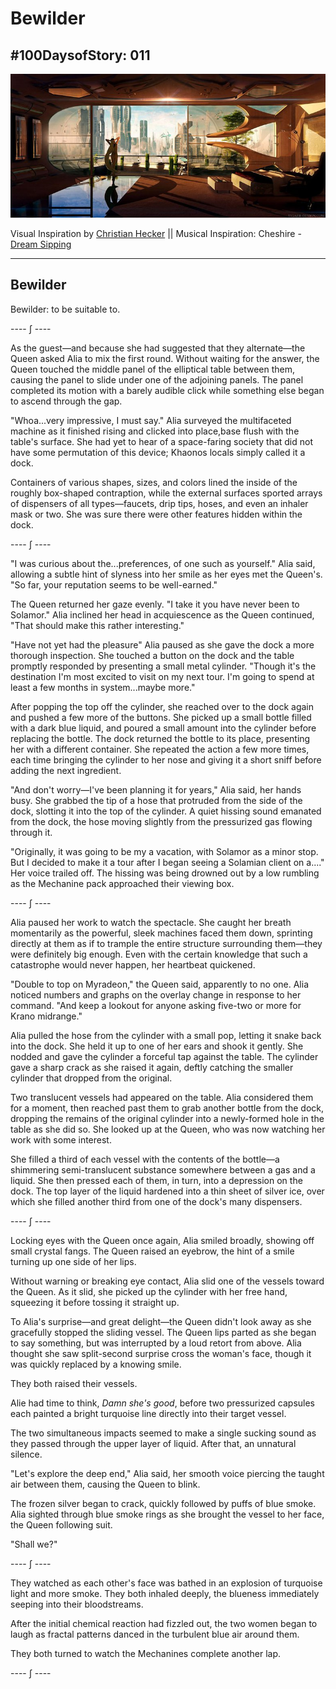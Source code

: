 # Bewilder

## #100DaysofStory: 011


![Bewilder Visual Inspiration by Christian hecker](bewilder.jpg)

Visual Inspiration by [Christian Hecker](http://www.tigaer-design.com/) || Musical Inspiration: Cheshire - [Dream Sipping](https://youtu.be/9urxbWAf0_o)

---

## Bewilder

Bewilder: to be suitable to.

---- ∫ ----

As the guest—and because she had suggested that they alternate—the Queen asked Alia to mix the first round. Without waiting for the answer, the Queen touched the middle panel of the elliptical table between them, causing the panel to slide under one of the adjoining panels. The panel completed its motion with a barely audible click while something else began to ascend through the gap.

"Whoa...very impressive, I must say." Alia surveyed the multifaceted machine as it finished rising and clicked into place,base flush with the table's surface. She had yet to hear of a space-faring society that did not have some permutation of this device; Khaonos locals simply called it a dock.

Containers of various shapes, sizes, and colors lined the inside of the roughly box-shaped contraption, while the external surfaces sported arrays of dispensers of all types—faucets, drip tips, hoses, and even an inhaler mask or two. She was sure there were other features hidden within the dock.

---- ∫ ----

"I was curious about the...preferences, of one such as yourself." Alia said, allowing a subtle hint of slyness into her smile as her eyes met the Queen's. "So far, your reputation seems to be well-earned."

The Queen returned her gaze evenly. "I take it you have never been to Solamor." Alia inclined her head in acquiescence as the Queen continued, "That should make this rather interesting."

"Have not yet had the pleasure" Alia paused as she gave the dock a more thorough inspection. She touched a button on the dock and the table promptly responded by presenting a small metal cylinder. "Though it's the destination I'm most excited to visit on my next tour. I'm going to spend at least a few months in system...maybe more."

After popping the top off the cylinder, she reached over to the dock again and pushed a few more of the buttons. She picked up a small bottle filled with a dark blue liquid, and poured a small amount into the cylinder before replacing the bottle. The dock returned the bottle to its place, presenting her with a different container. She repeated the action a few more times, each time bringing the cylinder to her nose and giving it a short sniff before adding the next ingredient.

"And don't worry—I've been planning it for years," Alia said, her hands busy. She grabbed the tip of a hose that protruded from the side of the dock, slotting it into the top of the cylinder. A quiet hissing sound emanated from the dock, the hose moving slightly from the pressurized gas flowing through it.

"Originally, it was going to be my a vacation, with Solamor as a minor stop. But I decided to make it a tour after I began seeing a Solamian client on a...." Her voice trailed off. The hissing was being drowned out by a low rumbling as the Mechanine pack approached their viewing box.

---- ∫ ----

Alia paused her work to watch the spectacle. She caught her breath momentarily as the powerful, sleek machines faced them down, sprinting directly at them as if to trample the entire structure surrounding them—they were definitely big enough. Even with the certain knowledge that such a catastrophe would never happen, her heartbeat quickened.

"Double to top on Myradeon," the Queen said, apparently to no one. Alia noticed numbers and graphs on the overlay change in response to her command. "And keep a lookout for anyone asking five-two or more for Krano midrange."

Alia pulled the hose from the cylinder with a small pop, letting it snake back into the dock. She held it up to one of her ears and shook it gently. She nodded and gave the cylinder a forceful tap against the table. The cylinder gave a sharp crack as she raised it again, deftly catching the smaller cylinder that dropped from the original.

Two translucent vessels had appeared on the table. Alia considered them for a moment, then reached past them to grab another bottle from the dock, dropping the remains of the original cylinder into a newly-formed hole in the table as she did so. She looked up at the Queen, who was now watching her work with some interest.

She filled a third of each vessel with the contents of the bottle—a shimmering semi-translucent substance somewhere between a gas and a liquid. She then pressed each of them, in turn, into a depression on the dock. The top layer of the liquid hardened into a thin sheet of silver ice, over which she filled another third from one of the dock's many dispensers.

---- ∫ ----

Locking eyes with the Queen once again, Alia smiled broadly, showing off small crystal fangs. The Queen raised an eyebrow, the hint of a smile turning up one side of her lips.

Without warning or breaking eye contact, Alia slid one of the vessels toward the Queen. As it slid, she picked up the cylinder with her free hand, squeezing it before tossing it straight up.

To Alia's surprise—and great delight—the Queen didn't look away as she gracefully stopped the sliding vessel. The Queen lips parted as she began to say something, but was interrupted by a loud retort from above. Alia thought she saw split-second surprise cross the woman's face, though it was quickly replaced by a knowing smile.

They both raised their vessels.

Alie had time to think, _Damn she's good_, before two pressurized capsules each painted a bright turquoise line directly into their target vessel.

The two simultaneous impacts seemed to make a single sucking sound as they passed through the upper layer of liquid. After that, an unnatural silence.

"Let's explore the deep end," Alia said, her smooth voice piercing the taught air between them, causing the Queen to blink. 

The frozen silver began to crack, quickly followed by puffs of blue smoke. Alia sighted through blue smoke rings as she brought the vessel to her face, the Queen following suit.

"Shall we?"

---- ∫ ----

They watched as each other's face was bathed in an explosion of turquoise light and more smoke. They both inhaled deeply, the blueness immediately seeping into their bloodstreams.

After the initial chemical reaction had fizzled out, the two women began to laugh as fractal patterns danced in the turbulent blue air around them.

They both turned to watch the Mechanines complete another lap.

---- ∫ ----
